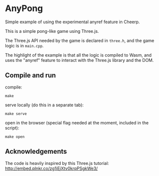 # AnyPong

Simple example of using the experimental anyref feature in Cheerp.

This is a simple pong-like game using Three.js.

The Three.js API needed by the game is declared in `three.h`, and the game logic
is in `main.cpp`.

The highlight of the example is that all the logic is compiled to Wasm, and uses
the "anyref" feature to interact with the Three.js library and the DOM.

## Compile and run

compile:
```
make
```

serve locally (do this in a separate tab):
```
make serve
```

open in the browser (special flag needed at the moment, included in the script):
```
make open
```

##  Acknowledgements

The code is heavily inspired by this Three.js tutorial: http://embed.plnkr.co/zg1iEjXtv0krpPSgkWe3/
